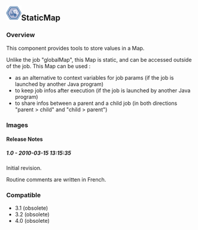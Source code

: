 ## <img src='./logo.jpg' width='40' height='40'>StaticMap

### Overview
This component provides tools to store values in a Map.

Unlike the job "globalMap", this Map is static, and can be accessed outside of the job. This Map can be used :
- as an alternative to context variables for job params (if the job is launched by another Java program)
- to keep job infos after execution (if the job is launched by another Java program)
- to share infos between a parent and a child job (in both directions "parent > child" and "child > parent")
### Images




#### Release Notes

##### 1.0 - 2010-03-15 13:15:35
Initial revision.

Routine comments are written in French.
### Compatible
 -  3.1 (obsolete)
 -   3.2 (obsolete)
 -   4.0 (obsolete)